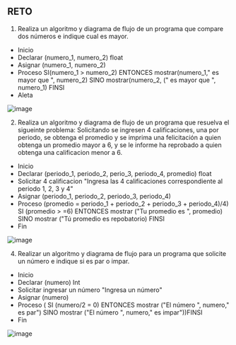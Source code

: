 ## RETO
1. Realiza un algoritmo y diagrama de flujo de un programa que compare dos números e indique cual es mayor.
* Inicio
* Declarar (numero_1, numero_2) float
* Asignar (numero_1, numero_2)
* Proceso SI(numero_1 > numero_2) ENTONCES mostrar(numero_1," es mayor que ", numero_2) SINO mostrar(numero_2, (" es mayor que ", numero_1) FINSI
* Aleta

![image](https://user-images.githubusercontent.com/101481188/160203845-2b10ce0d-9cfd-437f-b303-62aa9ff1c6b5.png)



2. Realiza un algoritmo y diagrama de flujo de un programa que resuelva el sigueinte problema: Solicitando se ingresen 4 calificaciones, una por periodo, se obtenga el promedio y se imprima una felicitación a quien obtenga un promedio mayor a 6, y se le informe ha reprobado a quien obtenga una calificacion menor a 6.
*  Inicio
* Declarar (periodo_1, periodo_2, perio_3, periodo_4, promedio) float 
* Solicitar 4 calificacion  "Ingresa las 4 calificaciones correspondiente al periodo 1, 2, 3 y 4"
* Asignar (periodo_1, periodo_2, periodo_3, periodo_4)
* Proceso (promedio = periodo_1 + periodo_2 + periodo_3 + periodo_4)/4) SI (promedio > =6) ENTONCES mostrar ("Tu promedio es ", promedio) SINO mostrar ("Tú promedio es repobatorio) FINSI
* Fin

![image](https://user-images.githubusercontent.com/101481188/160215457-654559c7-f263-401b-b05c-3a05382836fd.png)




4. Realizar un algoritmo y diagrama de flujo para un programa que solicite un número e indique si es par o impar.

* Inicio
* Declarar (numero)  Int
* Solicitar ingresar un número  "Ingresa un número"
* Asignar  (numero)
* Proceso ( SI (numero/2 = 0) ENTONCES mostrar ("El número  ", numero," es par") SINO mostrar  ("El número ",  numero," es impar"))FINSI
* Fin

![image](https://user-images.githubusercontent.com/101481188/160213288-34b710cd-fc27-4971-ab47-c88e14896e20.png)
